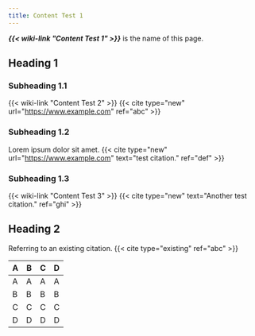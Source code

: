 ```yaml
---
title: Content Test 1
---
```

***{{< wiki-link "Content Test 1" >}}*** is the  name of this page.

## Heading 1
### Subheading 1.1
{{< wiki-link "Content Test 2" >}} {{< cite type="new" url="https://www.example.com" ref="abc" >}}

### Subheading 1.2
Lorem ipsum dolor sit amet. {{< cite type="new" url="https://www.example.com" text="test citation." ref="def" >}}

### Subheading 1.3
{{< wiki-link "Content Test 3" >}} {{< cite type="new" text="Another test citation." ref="ghi" >}}

## Heading 2
Referring to an existing citation. {{< cite type="existing" ref="abc" >}}

| A | B | C | D |
| --- | --- | --- | --- |
| A | A | A | A |
| B | B | B | B |
| C | C | C | C |
| D | D | D | D |